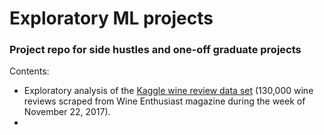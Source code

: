 # Exploratory ML projects
### Project repo for side hustles and one-off graduate projects<br>

Contents:<br>

* Exploratory analysis of the [Kaggle wine review data set](https://www.kaggle.com/zynicide/wine-reviews) (130,000 wine reviews scraped from Wine Enthusiast magazine during the week of November 22, 2017). 
* 

